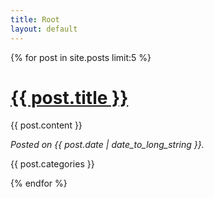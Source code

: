 ```yaml
---
title: Root
layout: default
---
```


{% for post in site.posts limit:5 %}

# <a href="{{ post.url }}">{{ post.title }}</a>

{{ post.content }}

<em>Posted on {{ post.date | date_to_long_string }}.</em>

{{ post.categories }}

{% endfor %}
